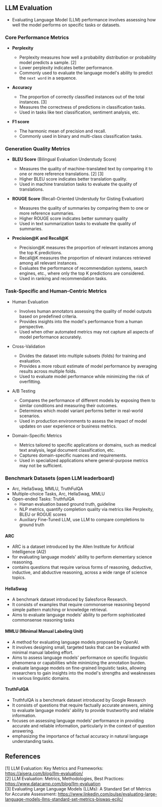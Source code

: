 ## LLM Evaluation 

- Evaluating Language Model (LLM) performance involves assessing how well the model performs on specific tasks or datasets.
	 
### Core Performance Metrics

- **Perplexity**
	- Perplexity measures how well a probability distribution or probability model predicts a sample. [2]
	- Lower perplexity indicates better performance.
	- Commonly used to evaluate the language model's ability to predict the `next word` in a sequence.

- **Accuracy**
	- The proportion of correctly classified instances out of the total instances. [3] 
	- Measures the correctness of predictions in classification tasks.
	- Used in tasks like text classification, sentiment analysis, etc.

- **F1 score**
	- The harmonic mean of precision and recall.
	- Commonly used in binary and multi-class classification tasks.

### Generation Quality Metrics

- **BLEU Score** (Bilingual Evaluation Understudy Score)
	- Measures the quality of machine-translated text by comparing it to one or more reference translations. [2] [3]
	- Higher BLEU score indicates better translation quality.
	- Used in machine translation tasks to evaluate the quality of translations.

- **ROUGE Score** (Recall-Oriented Understudy for Gisting Evaluation)
	- Measures the quality of summaries by comparing them to one or more reference summaries.
	- Higher ROUGE score indicates better summary quality
	- Used in text summarization tasks to evaluate the quality of summaries.

- **Precision@K and Recall@K**
	- Precision@K measures the proportion of relevant instances among the top K predictions. 
	- Recall@K measures the proportion of relevant instances retrieved among all relevant instances.
	- Evaluates the performance of recommendation systems, search engines, etc., where only the top K predictions are considered.	
	- Used in ranking and recommendation tasks.

### Task-Specific and Human-Centric Metrics
- Human Evaluation
	- Involves human annotators assessing the quality of model outputs based on predefined criteria.
	- Provides insights into the model's performance from a human perspective.
	- Used when other automated metrics may not capture all aspects of model performance accurately.

- Cross-Validation
	- Divides the dataset into multiple subsets (folds) for training and evaluation.
	- Provides a more robust estimate of model performance by averaging results across multiple folds.
	- Used to evaluate model performance while minimizing the risk of overfitting.

- A/B Testing
	- Compares the performance of different models by exposing them to similar conditions and measuring their outcomes.
	- Determines which model variant performs better in real-world scenarios.
	- Used in production environments to assess the impact of model updates on user experience or business metrics.

- Domain-Specific Metrics
	- Metrics tailored to specific applications or domains, such as medical text analysis, legal document classification, etc.
	- Captures domain-specific nuances and requirements.
	- Used in specialized applications where general-purpose metrics may not be sufficient.

		
	
### Benchmark Datasets (open LLM leaderboard)
- Arc, HellaSwag, MMLU, TruthFulQA
- Multiple-choice Tasks, Arc, HellaSwag, MMLU
- Open-ended Tasks: TruthfulQA
	- Haman evaluation based ground truth, guideline
	- NLP metrics, quantify completion quality via metrics like Perplexity, BLEU or ROGUE scores
	- Auxiliary Fine-Tuned LLM, use LLM to compare completions to ground truth

#### ARC
- ARC is a dataset introduced by the Allen Institute for Artificial Intelligence (AI2) 
- for evaluating language models' ability to perform elementary science reasoning.
- contains questions that require various forms of reasoning, deductive, inductive, and abductive reasoning, 
	across a wide range of science topics. 
			
#### HellaSwag
- A benchmark dataset introduced by Salesforce Research. 
- It consists of examples that require commonsense reasoning beyond simple pattern matching or knowledge retrieval.	
- Aims to evaluate language models' ability to perform sophisticated commonsense reasoning tasks

#### MMLU (Minimal Manual Labeling Unit)
- A method for evaluating language models proposed by OpenAI. 
- It involves designing small, targeted tasks that can be evaluated with minimal manual labeling effort.
- Aims to assess language models' performance on specific linguistic phenomena or capabilities while 
	minimizing the annotation burden. 
- evaluate language models on fine-grained linguistic tasks, allowing researchers to gain insights into 
	the model's strengths and weaknesses in various linguistic domains.

#### TruthFulQA
- TruthfulQA is a benchmark dataset introduced by Google Research
- It consists of questions that require factually accurate answers, aiming to evaluate language models' 
	ability to provide trustworthy and reliable information.
- focuses on assessing language models' performance in providing accurate and reliable information, 
	particularly in the context of question answering.
- emphasizing the importance of factual accuracy in natural language understanding tasks.

## References
[1] LLM Evaluation: Key Metrics and Frameworks: https://aisera.com/blog/llm-evaluation/  
[2] LLM Evaluation: Metrics, Methodologies, Best Practices: https://www.datacamp.com/blog/llm-evaluation  
[3] Evaluating Large Language Models (LLMs): A Standard Set of Metrics for Accurate Assessment: https://www.linkedin.com/pulse/evaluating-large-language-models-llms-standard-set-metrics-biswas-ecjlc/  
